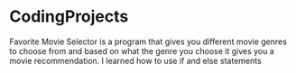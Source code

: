 # CodingProjects

Favorite Movie Selector is a program that gives you different movie genres to choose from and based on what the genre you choose it gives you a movie recommendation. I learned how to use if and else statements
